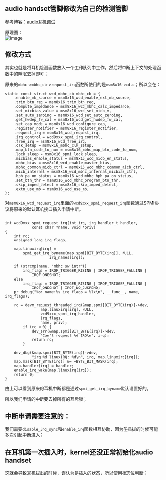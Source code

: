 ## audio handset管脚修改为自己的检测管脚
参考博客：[audio耳机调试](http://www.cnblogs.com/linhaostudy/p/8260656.html)  

原理图：  
![image](https://github.com/lh233/linux-kernel/blob/master/SCH/audio/audio%20handset.png?raw=true)

## 修改方式
其实也就是将耳机检测函数放入一个工作队列中工作，然后将中断上下文的处理函数中的睡眠去掉即可；  

原来的`mbhc->mbhc_cb->request_irq`函数所使用的是`msm8x16-wcd.c`；所以会在：

```
static const struct wcd_mbhc_cb mbhc_cb = {
	.enable_mb_source = msm8x16_wcd_enable_ext_mb_source,
	.trim_btn_reg = msm8x16_trim_btn_reg,
	.compute_impedance = msm8x16_wcd_mbhc_calc_impedance,
	.set_micbias_value = msm8x16_wcd_set_micb_v,
	.set_auto_zeroing = msm8x16_wcd_set_auto_zeroing,
	.get_hwdep_fw_cal = msm8x16_wcd_get_hwdep_fw_cal,
	.set_cap_mode = msm8x16_wcd_configure_cap,
	.register_notifier = msm8x16_register_notifier,
	.request_irq = msm8x16_wcd_request_irq,
	.irq_control = wcd9xxx_spmi_irq_control,
	.free_irq = msm8x16_wcd_free_irq,
	.clk_setup = msm8x16_mbhc_clk_setup,
	.map_btn_code_to_num = msm8x16_mbhc_map_btn_code_to_num,
	.lock_sleep = msm8x16_spmi_lock_sleep,
	.micbias_enable_status = msm8x16_wcd_micb_en_status,
	.mbhc_bias = msm8x16_wcd_enable_master_bias,
	.mbhc_common_micb_ctrl = msm8x16_wcd_mbhc_common_micb_ctrl,
	.micb_internal = msm8x16_wcd_mbhc_internal_micbias_ctrl,
	.hph_pa_on_status = msm8x16_wcd_mbhc_hph_pa_on_status,
	.set_btn_thr = msm8x16_wcd_mbhc_program_btn_thr,
	.skip_imped_detect = msm8x16_skip_imped_detect,
	.extn_use_mb = msm8x16_wcd_use_mb,
};
```
对`msm8x16_wcd_request_irq`里面的`wcd9xxx_spmi_request_irq`函数通过SPMI协议将原来的默认耳机接口插入申请中断。

```

int wcd9xxx_spmi_request_irq(int irq, irq_handler_t handler,
			const char *name, void *priv)
{
	int rc;
	unsigned long irq_flags;

	map.linuxirq[irq] =
		spmi_get_irq_byname(map.spmi[BIT_BYTE(irq)], NULL,
				    irq_names[irq]);

	if (strcmp(name, "mbhc sw intr"))
		irq_flags = IRQF_TRIGGER_RISING | IRQF_TRIGGER_FALLING |
			IRQF_ONESHOT;
	else
		irq_flags = IRQF_TRIGGER_RISING | IRQF_TRIGGER_FALLING |
			IRQF_ONESHOT | IRQF_NO_SUSPEND;
	pr_debug("%s: name:%s irq_flags = %lx\n", __func__, name, irq_flags);

	rc = devm_request_threaded_irq(&map.spmi[BIT_BYTE(irq)]->dev,
				map.linuxirq[irq], NULL,
				wcd9xxx_spmi_irq_handler,
				irq_flags,
				name, priv);
		if (rc < 0) {
			dev_err(&map.spmi[BIT_BYTE(irq)]->dev,
				"Can't request %d IRQ\n", irq);
			return rc;
		}

	dev_dbg(&map.spmi[BIT_BYTE(irq)]->dev,
			"irq %d linuxIRQ: %d\n", irq, map.linuxirq[irq]);
	map.mask[BIT_BYTE(irq)] &= ~BYTE_BIT_MASK(irq);
	map.handler[irq] = handler;
	enable_irq_wake(map.linuxirq[irq]);
	return 0;
}

```
由上可以看到原来的耳机中断都是通过`spmi_get_irq_byname`默认设置好的。

所以我们申请的中断要去掉所有的互斥锁；

## 中断申请需要注意的：
我们需要`disable_irq_sync`和`enable_irq`函数相互协助，因为在插拔的时候可能多次引起中断进入；

## 在耳机第一次插入时，kernel还没正常初始化audio handset
这就会导致耳机拔出的时候，误认为是插入的状态，所以使用标志位判断；
